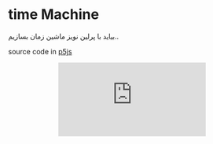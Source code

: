 # time Machine

بیاید با پرلین نویز ماشین زمان بسازیم..

source code in [p5js](https://editor.p5js.org/sadra-ZeRo/sketches/2fV66YbBc)

<div align="center">
<embed src="https://editor.p5js.org/sadra-ZeRo/full/2fV66YbBc/index.html"></embed>
</div>
